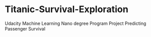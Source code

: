 # Titanic-Survival-Exploration
Udacity Machine Learning Nano degree Program Project Predicting Passenger Survival
